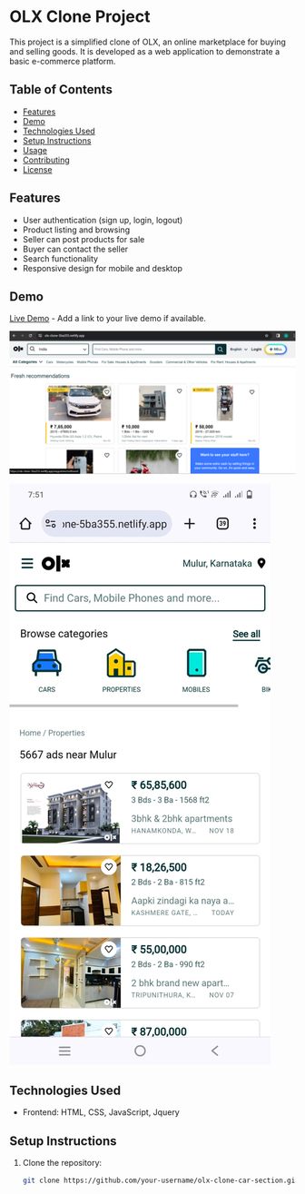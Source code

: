 # OLX Clone Project

This project is a simplified clone of OLX, an online marketplace for buying and selling goods. It is developed as a web application to demonstrate a basic e-commerce platform.

## Table of Contents

- [Features](#features)
- [Demo](#demo)
- [Technologies Used](#technologies-used)
- [Setup Instructions](#setup-instructions)
- [Usage](#usage)
- [Contributing](#contributing)
- [License](#license)

## Features

- User authentication (sign up, login, logout)
- Product listing and browsing
- Seller can post products for sale
- Buyer can contact the seller
- Search functionality
- Responsive design for mobile and desktop

## Demo

[Live Demo](#) - Add a link to your live demo if available.

![OLX Desktop Clone Screenshot](./assets/images/desktop.png)

![OLX Mobile Clone Screenshot](./assets/images/mobile.jpeg)

## Technologies Used

- Frontend: HTML, CSS, JavaScript, Jquery

## Setup Instructions

1. Clone the repository:

   ```bash
   git clone https://github.com/your-username/olx-clone-car-section.git
